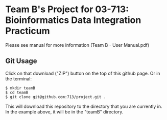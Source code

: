 Team B's Project for 03-713: Bioinformatics Data Integration Practicum
======================================================================

Please see manual for more information (Team B - User Manual.pdf)

## Git Usage
Click on that download ("ZIP") button on the top of this github page.
Or in the terminal:
  
    $ mkdir teamB
    $ cd teamB
    $ git clone git@github.com:713/project.git .

This will download this repository to the directory that you are currently in.
In the example above, it will be in the "teamB" directory.

